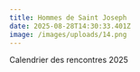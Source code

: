```yaml
---
title: Hommes de Saint Joseph
date: 2025-08-28T14:30:33.401Z
image: /images/uploads/14.png
---
```

C﻿alendrier des rencontres 2025